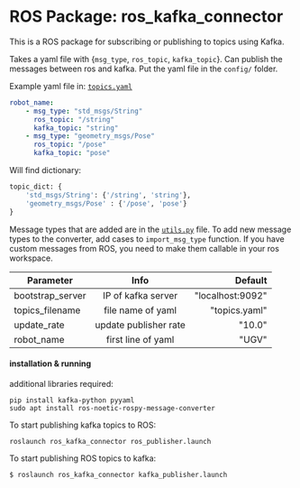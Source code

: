 # ROS Package: ros_kafka_connector 

This is a ROS package for subscribing or publishing to topics using Kafka. 

Takes a yaml file with {`msg_type`, `ros_topic`, `kafka_topic`}. Can publish the messages between ros and kafka. Put the yaml file in the `config/` folder. 

Example yaml file in: [`topics.yaml`](https://github.com/ethz-asl/ros-kafka-connector/blob/heron/config/topics.yaml)

```yaml
robot_name:
    - msg_type: "std_msgs/String"
      ros_topic: "/string"
      kafka_topic: "string"
    - msg_type: "geometry_msgs/Pose"
      ros_topic: "/pose"
      kafka_topic: "pose"
```

Will find dictionary:
```python
topic_dict: {
    'std_msgs/String': {'/string', 'string'},
    'geometry_msgs/Pose' : {'/pose', 'pose'}
}
```
Message types that are added are in the [`utils.py`](https://github.com/ethz-asl/ros-kafka-connector/blob/master/src/utils.py) file.  To add new message types to the converter, add cases to `import_msg_type` function. If you have custom messages from ROS, you need to make them callable in your ros workspace. 

| Parameter       |  Info           | Default  |
| ------------- |:-------------:| -----:|
| bootstrap_server      | IP of kafka server | "localhost:9092" |
| topics_filename      | file name of yaml      |  "topics.yaml" |
| update_rate | update publisher rate      |    "10.0" |
| robot_name | first line of yaml |   "UGV" |


#### installation & running
additional libraries required:
```
pip install kafka-python pyyaml
sudo apt install ros-noetic-rospy-message-converter
```

To start publishing kafka topics to ROS:
```console
roslaunch ros_kafka_connector ros_publisher.launch
```

To start publishing ROS topics to kafka:
```
$ roslaunch ros_kafka_connector kafka_publisher.launch
```
